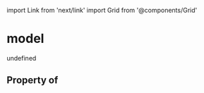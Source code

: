 import Link from 'next/link'
import Grid from '@components/Grid'

# model

undefined

## Property of



